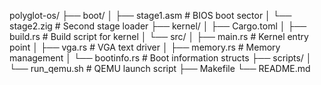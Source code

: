 polyglot-os/
├── boot/
│   ├── stage1.asm           # BIOS boot sector
│   └── stage2.zig           # Second stage loader
├── kernel/
│   ├── Cargo.toml
│   ├── build.rs             # Build script for kernel
│   └── src/
│       ├── main.rs          # Kernel entry point
│       ├── vga.rs           # VGA text driver
│       ├── memory.rs        # Memory management
│       └── bootinfo.rs      # Boot information structs
├── scripts/
│   └── run_qemu.sh          # QEMU launch script
├── Makefile
└── README.md 




